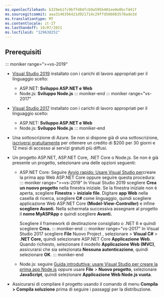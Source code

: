 ```yaml
---
ms.openlocfilehash: b329eb1fc9bffd84fcb9a595b401ee0e0bcfd41f
ms.sourcegitcommit: aaa3146356421d921714c29ffd586083570ade3d
ms.translationtype: MT
ms.contentlocale: it-IT
ms.lasthandoff: 10/07/2021
ms.locfileid: "129638252"
---
```

## <a name="prerequisites"></a>Prerequisiti

::: moniker range=">=vs-2019"

* [Visual Studio 2019](https://visualstudio.microsoft.com/downloads) installato con i carichi di lavoro appropriati per il linguaggio scelto:
  * ASP.NET: **Sviluppo ASP.NET e Web**
  * Node.js: **Sviluppo Node.js**
::: moniker-end
::: moniker range="vs-2017"
* [Visual Studio 2017](https://visualstudio.microsoft.com/vs/older-downloads/?utm_medium=microsoft&utm_source=docs.microsoft.com&utm_campaign=vs+2017+download) installato con i carichi di lavoro appropriati per il linguaggio scelto:
  * ASP.NET: **Sviluppo ASP.NET e Web**
  * Node.js: **Sviluppo Node.js**
::: moniker-end

* Una sottoscrizione di Azure. Se non si dispone già di una sottoscrizione, [iscriversi gratuitamente](https://azure.microsoft.com/free/dotnet/) per ottenere un credito di $200 per 30 giorni e 12 mesi di accesso ai servizi gratuiti più diffusi.

* Un progetto ASP.NET, ASP.NET Core, .NET Core o Node.js. Se non è già presente un progetto, selezionare una delle opzioni seguenti:
  * ASP.NET Core: Seguire [Avvio rapido: Usare Visual Studio per](../../ide/quickstart-aspnet-core.md)creare la prima app Web ASP.NET Core oppure seguire questa procedura:
    ::: moniker range=">=vs-2019"
    In Visual Studio 2019 scegliere **Crea un nuovo progetto** nella finestra iniziale. Se la finestra iniziale non è aperta, scegliere **Finestra**  >  **iniziale file**. Digitare **app Web** nella casella di ricerca, scegliere **C#** come linguaggio, quindi scegliere applicazione Web ASP.NET Core **(Model-View-Controller)** e infine **scegliere Avanti.** Nella schermata successiva assegnare al progetto il **nome MyASPApp** e quindi scegliere **Avanti.**

    Scegliere il framework di destinazione consigliato o .NET 6 e quindi scegliere **Crea.**
    ::: moniker-end
    ::: moniker range="vs-2017"
    In Visual Studio 2017 scegliere **File** Nuovo Project , selezionare  >   **Visual C#**  >  **.NET Core,** quindi selezionare ASP.NET Core **Applicazione Web**. Quando richiesto, selezionare il modello **Applicazione Web (MVC)**, assicurarsi che sia selezionata **Nessuna autenticazione**, quindi selezionare **OK**.
    ::: moniker-end
  * Node.js: seguire [Guida introduttiva: usare Visual Studio per creare la prima app Node.js](../../ide/quickstart-nodejs.md) oppure usare **File** > **Nuovo progetto**, selezionare **JavaScript**, quindi selezionare **Applicazione Web Node.js vuota**.

* Assicurarsi di compilare il progetto usando il comando di menu **Compila > Compila soluzione** prima di seguire i passaggi per la distribuzione.
